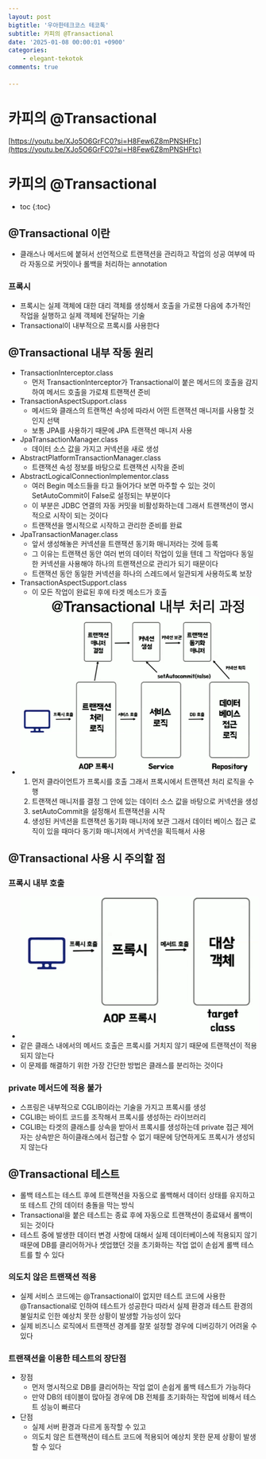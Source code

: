 ```yaml
---
layout: post
bigtitle: '우아한테크코스 테코톡'
subtitle: 카피의 @Transactional
date: '2025-01-08 00:00:01 +0900'
categories:
    - elegant-tekotok
comments: true

---
```


# 카피의 @Transactional
[https://youtu.be/XJo5O6GrFC0?si=H8Few6Z8mPNSHFtc](https://youtu.be/XJo5O6GrFC0?si=H8Few6Z8mPNSHFtc)

# 카피의 @Transactional
* toc
{:toc}

## @Transactional 이란
+ 클래스나 메서드에 붙혀서 선언적으로 트랜잭션을 관리하고 작업의 성공 여부에 따라 자동으로 커밋이나 롤백을 처리하는 annotation

### 프록시
+ 프록시는 실제 객체에 대한 대리 객체를 생성해서 호출을 가로챈 다음에 추가적인 작업을 실행하고
  실제 객체에 전달하는 기술
+ Transactional이 내부적으로 프록시를 사용한다

## @Transactional 내부 작동 원리
+ TransactionInterceptor.class
  + 먼저 TransactionInterceptor가 Transactional이 붙은 메서드의 호출을 감지하여 메서드 호출을 가로채 트랜잭션 준비
+ TransactionAspectSupport.class
  + 메서드와 클래스의 트랜잭션 속성에 따라서 어떤 트랜잭션 매니저를 사용할 것인지 선택
  + 보통 JPA를 사용하기 때문에 JPA 트랜잭션 매니저 사용
+ JpaTransactionManager.class
  + 데이터 소스 값을 가지고 커넥션을 새로 생성
+ AbstractPlatformTransactionManager.class
  + 트랜잭션 속성 정보를 바탕으로 트랜잭션 시작을 준비 
+ AbstractLogicalConnectionImplementor.class
  + 여러 Begin 메소드들을 타고 들어가다 보면 마주할 수 있는 것이 SetAutoCommit이 False로 설정되는 부분이다 
  + 이 부분은 JDBC 연결의 자동 커밋을 비활성화하는데 그래서 트랜잭션이 명시적으로 시작이 되는 것이다 
  + 트랜잭션을 명시적으로 시작하고 관리한 준비를 완료
+ JpaTransactionManager.class
  + 앞서 생성해놓은 커넥션을 트랜잭션 동기화 매니저라는 것에 등록
  + 그 이유는 트랜잭션 동안 여러 번의 데이터 작업이 있을 텐데 그 작업마다 동일한 커넥션을 사용해야 하나의 트랜잭션으로 관리가 되기 때문이다
  + 트랜잭션 동안 동일한 커넥션을 하나의 스레드에서 일관되게 사용하도록 보장
+ TransactionAspectSupport.class
  + 이 모든 작업이 완료된 후에 타겟 메소드가 호출
+ ![COPY-Transactional.png](../../../assets/img/elegant-tekotok/COPY-Transactional.png)
  1. 먼저 클라이언트가 프록시를 호출 그래서 프록시에서 트랜잭션 처리 로직을 수행
  2. 트랜잭션 매니저를 결정 그 안에 있는 데이터 소스 값을 바탕으로 커넥션을 생성
  3. setAutoCommit을 설정해서 트랜잭션을 시작
  4. 생성된 커넥션을 트랜잭션 동기화 매니저에 보관 그래서 데이터 베이스 접근 로직이 있을 때마다 동기화 매니저에서 커넥션을 획득해서 사용
  
## @Transactional 사용 시 주의할 점

### 프록시 내부 호출
+ ![COPY-Transactional_1.png](../../../assets/img/elegant-tekotok/COPY-Transactional_1.png)
+ 같은 클래스 내에서의 메서드 호출은 프록시를 거치지 않기 때문에 트랜잭션이 적용되지 않는다  
+ 이 문제를 해결하기 위한 가장 간단한 방법은 클래스를 분리하는 것이다 

### private 메서드에 적용 불가
+ 스프링은 내부적으로 CGLIB이라는 기술을 가지고 프록시를 생성 
+ CGLIB는 바이트 코드를 조작해서 프록시를 생성하는 라이브러리
+ CGLIB는 타겟의 클래스를 상속을 받아서 프록시를 생성하는데 private 접근 제어자는 상속받은 하이클래스에서 접근할 수 없기 때문에
  당연하게도 프록시가 생성되지 않는다 

## @Transactional 테스트
+ 롤백 테스트는 테스트 후에 트랜잭션을 자동으로 롤백해서 데이터 상태를 유지하고 또 테스트 간의 데이터 충돌을 막는 방식
+ Transactional을 붙은 테스트는 종료 후에 자동으로 트랜잭션이 종료돼서 롤백이 되는 것이다
+ 테스트 중에 발생한 데이터 변경 사항에 대해서 실제 데이터베이스에 적용되지 않기 때문에 DB를 클리어하거나 셋업했던 것을 초기화하는 작업 없이
  손쉽게 롤백 테스트를 할 수 있다

### 의도치 않은 트랜잭션 적용
+ 실제 서비스 코드에는 @Transactional이 없지만 테스트 코드에 사용한 @Transactional로 인하여 테스트가 성공한다
  따라서 실제 환경과 테스트 환경의 불일치로 인한 예상치 못한 상황이 발생할 가능성이 있다 
+ 실제 비즈니스 로직에서 트랜잭션 경계를 잘못 설정할 경우에 디버깅하기 어려울 수 있다

### 트랜잭션을 이용한 테스트의 장단점
+ 장점
  + 먼저 명시적으로 DB를 클리어하는 작업 없이 손쉽게 롤백 테스트가 가능하다
  + 만약 DB의 테이블이 많아질 경우에 DB 전체를 초기화하는 작업에 비해서 테스트 성능이 빠르다
+ 단점
  + 실제 서버 환경과 다르게 동작할 수 있고
  + 의도치 않은 트랜잭션이 테스트 코드에 적용되어 예상치 못한 문제 상황이 발생할 수 있다




